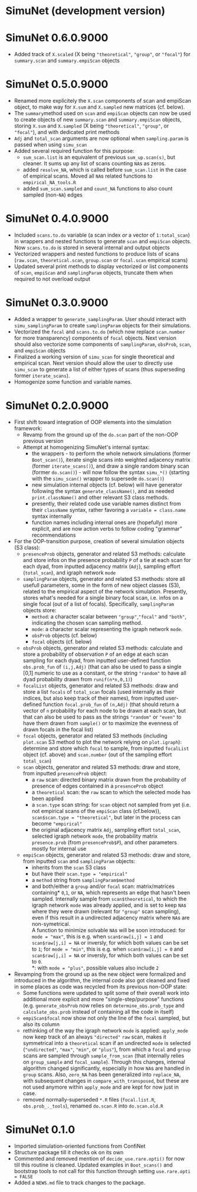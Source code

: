 # SimuNet (development version)

# SimuNet 0.6.0.9000
* Added track of `X.scaled` (X being `"theoretical"`, `"group"`, or `"focal"`) for `summary.scan` and `summary.empiScan` objects

# SimuNet 0.5.0.9000
* Renamed more explicitely the `X.scan` components of scan and empiScan object, to make way for `X.sum` and `X.sampled` new matrices (cf. below).
* The `summary`method used on `scan` and `empiScan` objects can now be used to create objects of new `summary.scan` and `summary.empiScan` objects, storing `X.sum` and `X.sampled` (X being `"theoretical"`, `"group"`, or `"focal"`), and with dedicated print methods
* `Adj` and `total_scan` arguments are now optional when `sampling.param` is passed when using `simu_scan`
* Added several required function for this purpose:
    * `sum_scan.list` is an equivalent of previous `sum_up.scan(s)`, but cleaner. It sums up any list of scans counting `NA`s as zeros.
    * added `resolve_NA`,  which is called before `sum_scan.list` in the case of empirical scans. Moved all `NA`s related functions to `empirical_NA_tools.R`
    * added `sum_scan.sampled` and `count_NA` functions to also count sampled (non-`NA`) edges

# SimuNet 0.4.0.9000
* Included `scans.to.do` variable (a scan index _or_ a vector of `1:total_scan`) in wrappers and nested functions to generate `scan` and `empiScan` objects. Now `scans.to.do` is stored in several internal and output objects
* Vectorized wrappers and nested functions to produce lists of scans (`raw.scan`, `theoretical.scan`, `group.scan` or `focal.scan` empirical scans)
* Updated several print methods to display vectorized or list components of `scan`, `empiScan` and `samplingParam` objects, truncate them when required to not overload output

# SimuNet 0.3.0.9000
* Added a wrapper to `generate_samplingParam`. User should interact with `simu_samplingParam` to create `samplingParam` objects for their simulations.
* Vectorized the `focal` and `scans.to.do` (which now replace `scan.number` for more transparency) components of `focal` objects. Next version should also vectorize some components of `samplingParam`, `obsProb`, `scan`, and `empiScan` objects
* Finalized a working version of `simu_scan` for single theoretical and empirical scan. Next version should allow the user to directly use `simu_scan` to generate a list of either types of scans (thus superseding former `iterate_scans`).
* Homogenize some function and variable names.


# SimuNet 0.2.0.9000
* First shift toward integration of OOP elements into the simulation framework:
    * Revamp from the ground up of the `do.scan` part of the non-OOP previous version
    * Attempt at homogenizing SimuNet's internal syntax:
        * the wrappers - to perform the whole network simulations (former `Boot_scan()`), iterate single scans into weighted adjacency matrix (former `iterate_scans()`), and draw a single random binary scan (former `do.scan()`) - will now follow the syntax `simu_*()` (starting with the `simu_scan()` wrapper to supersede `do.scan()`)
        * new simulation internal objects (cf. below) will have generator following the syntax `generate_className()`, and as needed `print.className()` and other relevant S3 class methods.
        * presently, their related code use variable names distinct from their `className` syntax, rather favoring a `variable = class.name` syntax internally
        * function names including internal ones are (hopefully) more explicit, and are now action verbs to follow coding "grammar" recommendations
* For the OOP-transition purpose, creation of several simulation objects (S3 class):
    * `presenceProb` objects, generator and related S3 methods: calculate and store infos on the presence probability `P` of a tie at each scan for each dyad, from inputted adjacency matrix (`Adj`), sampling effort (`total_scan`), and igraph network `mode`
    * `samplingParam` objects, generator and related S3 methods: store all usefull parameters, some in the form of new object classes (S3), related to the empirical aspect of the network simulation. Presently, stores what's needed for a single binary focal scan, i.e. infos on a single focal (out of a list of focals). Specifically, `samplingParam` objects store:
        * `method`: a character scalar between `"group"`,`"focal"` and `"both"`, indicating the chosen scan sampling method.
        * `mode`: a character scalar representing the igraph network `mode`.
        * `obsProb` objects (cf. below)
        * `focal` objects (cf. below)
    * `obsProb` objects, generator and related S3 methods: calculate and store a probability of observation `P` of an edge at each scan sampling for each dyad, from inputted user-defined function `obs.prob_fun` of `(i,j,Adj)` (that can also be used to pass a single [0,1] numeric to use as a constant, or the string `"random"` to have all dyad probability drawn from `runif(n*n,0,1)`)
    * `focalList` objects, generator and related S3 methods: draw and store a list `focals` of `total_scan` focals (used internally as their indices, but also keep track of their names), from inputted user-defined function `focal.prob_fun` of `(n,Adj)` (that should return a vector of `n` probability for each node to be drawn at each scan, but that can also be used to pass as the strings `"random"` or `"even"` to have them drawn from `sample()` or to maximize the evenness of drawn focals in the focal list)
    * `focal` objects, generator and related S3 methods (including `plot.scan` S3 method to plot the network relying on `plot.igraph`): determine and store which `focal` to sample, from inputted `focalList` object (cf. above) and `scan.number` (out of the sampling effort `total_scan`)
    * `scan` objects, generator and related S3 methods: draw and store, from inputted `presenceProb` object:
        * a `raw` scan: directed binary matrix drawn from the probability of presence of edges contained in a `presenceProb` object
        * a `theoretical` scan: the `raw` scan to which the selected mode has been applied
        * a `scan.type` scan string: for `scan` object not sampled from yet (i.e. not empirical scans of the `empiScan` class (cf.below)), `scan$scan.type = "theoretical"`, but later in the process can become `"empirical"`
        * the original adjacency matrix `Adj`, sampling effort `total_scan`, selected igraph network `mode`, the probability matrix `presence.prob` (from `presenceProb$P`), and other parameters mostly for internal use
    * `empiScan` objects, generator and related S3 methods: draw and store, from inputted `scan` and `samplingParam` objects:
        * inherits from the `scan` S3 class
        * but have their `scan.type = "empirical"`
        * a `method` string from `samplingParam$method`
        * and both/either a `group` and/or `focal` scan: matrix/matrices containing* `0`,`1`, or `NA`, which represents an edge that hasn't been sampled. Internally sample from `scan$theoretical`, to which the igraph network `mode` was already applied, and is set to keep `NA`s where they were drawn (relevant for `"group"` scan sampling), even if this result in a undirected adjacency matrix where `NA`s are non-symetrical.  
        A function to minimize solvable `NA`s will be soon introduced: for `mode = "max"`, this is e.g. when `scan$raw[i,j] = 1` and `scan$raw[j,i] = NA` or inversly, for which both values can be set to `1`; for `mode = "min"`, this is e.g. when `scan$raw[i,j] = 0` and `scan$raw[j,i] = NA` or inversly, for which both values can be set to `0`.  
        *: with `mode = "plus"`, possible values also include `2`
* Revamping from the ground up as the new object were formalized and introduced in the algorithm, the internal code also got cleaned and fixed in some places as code was recycled from its previous non-OOP state:
    * Some functions were updated to split some of their overall work into additional more explicit and more "single-step/purpose" functions (e.g. `generate_obsProb` now relies on `determine_obs.prob_type` and `calculate_obs.prob` instead of containing all the code in itself)
    * `empiScan$focal` now show not only the line of the `focal` sampled, but also its column
    * rethinking of the way the igraph network `mode` is applied: `apply_mode` now keep track of an always `"directed"` `raw` scan, makes it symmetrical into a `theoretical` scan if an undirected `mode` is selected (`"undirected"`, `"max"`, `"min"`, or `"plus"`), from which a `focal` and `group` scans are sampled through `sample_from_scan` (that internally relies on `group_sample` and `focal_sample`). Through this changes, internal algorithm changed significantly, especially in how `NA`s are handled in `group` scans. Also, `zero_NA` has been generalized into `replace_NA`, with subsequent changes in `compare_with_transposed`, but these are not used anymore within `apply_mode` and are kept for now just in case.
    * removed normally-superseded `*.R` files (`focal.list.R`, `obs.prob_._tools`), renamed `do.scan.R` into `do.scan.old.R`

# SimuNet 0.1.0
* Imported simulation-oriented functions from ConfiNet
* Structure package till it checks ok on its own
* Commented and removed mention of `decide_use.rare.opti()` for now till this routine is cleaned. Updated examples in `Boot_scans()` and bootstrap tools to not call for this function through setting `use.rare.opti = FALSE`
* Added a `NEWS.md` file to track changes to the package.

